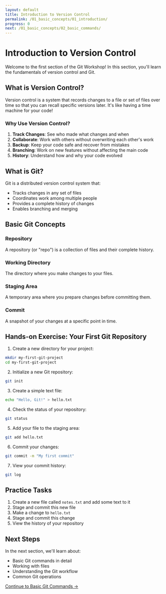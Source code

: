 ```yaml
---
layout: default
title: Introduction to Version Control
permalink: /01_basic_concepts/01_introduction/
progress: 0
next: /01_basic_concepts/02_basic_commands/
---
```


# Introduction to Version Control

Welcome to the first section of the Git Workshop! In this section, you'll learn the fundamentals of version control and Git.

## What is Version Control?

Version control is a system that records changes to a file or set of files over time so that you can recall specific versions later. It's like having a time machine for your code!

### Why Use Version Control?

1. **Track Changes**: See who made what changes and when
2. **Collaborate**: Work with others without overwriting each other's work
3. **Backup**: Keep your code safe and recover from mistakes
4. **Branching**: Work on new features without affecting the main code
5. **History**: Understand how and why your code evolved

## What is Git?

Git is a distributed version control system that:
- Tracks changes in any set of files
- Coordinates work among multiple people
- Provides a complete history of changes
- Enables branching and merging

## Basic Git Concepts

### Repository
A repository (or "repo") is a collection of files and their complete history.

### Working Directory
The directory where you make changes to your files.

### Staging Area
A temporary area where you prepare changes before committing them.

### Commit
A snapshot of your changes at a specific point in time.

## Hands-on Exercise: Your First Git Repository

1. Create a new directory for your project:
```bash
mkdir my-first-git-project
cd my-first-git-project
```

2. Initialize a new Git repository:
```bash
git init
```

3. Create a simple text file:
```bash
echo "Hello, Git!" > hello.txt
```

4. Check the status of your repository:
```bash
git status
```

5. Add your file to the staging area:
```bash
git add hello.txt
```

6. Commit your changes:
```bash
git commit -m "My first commit"
```

7. View your commit history:
```bash
git log
```

## Practice Tasks

1. Create a new file called `notes.txt` and add some text to it
2. Stage and commit this new file
3. Make a change to `hello.txt`
4. Stage and commit this change
5. View the history of your repository

## Next Steps

In the next section, we'll learn about:
- Basic Git commands in detail
- Working with files
- Understanding the Git workflow
- Common Git operations

[Continue to Basic Git Commands →](/01_basic_concepts/02_basic_commands/) 